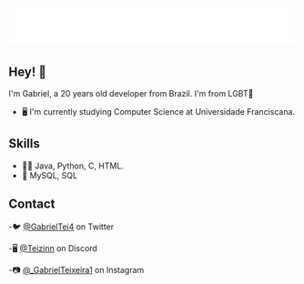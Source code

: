 <h1 align="center">
  <img src="https://github.com/Teizinn/Teizinn/blob/main/name.svg" alt="Gabriel Teixeira" />
</h1>

## Hey! 👋
I'm Gabriel, a 20 years old developer from Brazil.
I'm from LGBT🌈

- 🖥️ I'm currently studying Computer Science at Universidade Franciscana.

## Skills
- 👨‍💻 Java, Python, C, HTML.
- 💽 MySQL, SQL

## Contact
-🐦 [@GabrielTei4](https://twitter.com/gabrieltei4) on Twitter

-🖥️ [@Teizinn](https://discord.com/) on Discord

-📷 [@_GabrielTeixeira1](https://instagram.com/_gabrielteixeira1) on Instagram
